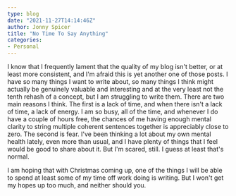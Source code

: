 ```yaml
---
type: blog
date: "2021-11-27T14:14:46Z"
author: Jonny Spicer
title: "No Time To Say Anything"
categories:
- Personal
---
```

I know that I frequently lament that the quality of my blog isn't better, or at least more consistent, and I'm afraid this is yet another one of those posts. I have so many things I want to write about, so many things I think might actually be genuinely valuable and
interesting and at the very least not the tenth rehash of a concept, but I am struggling to write them. There are two main reasons I think. The first is a lack of time, and when there isn't a lack of time, a lack of energy. I am so busy, all of the time, and whenever I
do have a couple of hours free, the chances of me having enough mental clarity to string multiple coherent sentences together is appreciably close to zero. The second is fear. I've been thinking a lot about my own mental health lately, even more than usual, and I have
plenty of things that I feel would be good to share about it. But I'm scared, still. I guess at least that's normal.

I am hoping that with Christmas coming up, one of the things I will be able to spend at least some of my time off work doing is writing. But I won't get my hopes up too much, and neither should you.
